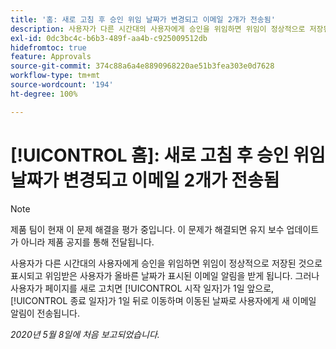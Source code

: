 ```yaml
---
title: '홈: 새로 고침 후 승인 위임 날짜가 변경되고 이메일 2개가 전송됨'
description: 사용자가 다른 시간대의 사용자에게 승인을 위임하면 위임이 정상적으로 저장된 것으로 표시되고 위임받은 사용자가 올바른 날짜가 표시된 이메일 알림을 받게 됩니다. 그러나 사용자가 페이지를 새로 고치면 시작 일자가 1일 앞으로, 종료 일자가 1일 뒤로 이동하며 이동된 날짜로 사용자에게 새 이메일 알림이 전송됩니다.
exl-id: 0dc3bc4c-b6b3-489f-aa4b-c925009512db
hidefromtoc: true
feature: Approvals
source-git-commit: 374c88a6a4e8890968220ae51b3fea303e0d7628
workflow-type: tm+mt
source-wordcount: '194'
ht-degree: 100%

---
```


# [!UICONTROL 홈]: 새로 고침 후 승인 위임 날짜가 변경되고 이메일 2개가 전송됨

>[!NOTE]
>
>제품 팀이 현재 이 문제 해결을 평가 중입니다. 이 문제가 해결되면 유지 보수 업데이트가 아니라 제품 공지를 통해 전달됩니다.

사용자가 다른 시간대의 사용자에게 승인을 위임하면 위임이 정상적으로 저장된 것으로 표시되고 위임받은 사용자가 올바른 날짜가 표시된 이메일 알림을 받게 됩니다. 그러나 사용자가 페이지를 새로 고치면 [!UICONTROL 시작 일자]가 1일 앞으로, [!UICONTROL 종료 일자]가 1일 뒤로 이동하며 이동된 날짜로 사용자에게 새 이메일 알림이 전송됩니다.


_2020년 5월 8일에 처음 보고되었습니다._
